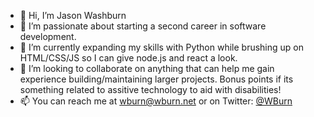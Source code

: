 - 👋 Hi, I’m Jason Washburn
- 👀 I’m passionate about starting a second career in software development.
- 🌱 I’m currently expanding my skills with Python while brushing up on HTML/CSS/JS so I can give node.js and react a look.
- 💞️ I’m looking to collaborate on anything that can help me gain experience building/maintaining larger projects. Bonus points if its something related to assitive technology to aid with disabilities!
- 📫 You can reach me at wburn@wburn.net or on Twitter: [@WBurn](https://twitter.com/WBurn)

